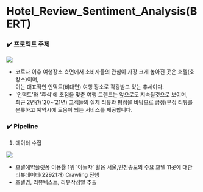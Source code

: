 # Hotel_Review_Sentiment_Analysis(BERT)

### ✔️ 프로젝트 주제  

<img src="/Users/dabbi/Desktop/Python/머신러닝/Review_Sentiment_Analysis/img/img1.png">  

- 코로나 이후 여행장소 측면에서 소비자들의 관심이 가장 크게 높아진 곳은 호텔(호캉스)이며,  
  이는 대표적인 언택트(비대면) 여행 장소로 각광받고 있는 추세이다.  
- '언택트'와 '휴식'에 초점을 맞춘 여행 트렌드는 앞으로도 지속될것으로 보이며,  
   최근 2년간('20~'21년) 고객들의 실제 리뷰와 평점을 바탕으로 긍정/부정 리뷰를 분류하고 예약시에 도움이 되는 서비스를 제공합니다.  

### ✔️ Pipeline 


1. 데이터 수집  

<img src="/Users/dabbi/Desktop/Python/머신러닝/Review_Sentiment_Analysis/img/img1.png">

- 호텔예약플랫폼 이용률 1위 '야놀자' 활용 서울,인천송도의 주요 호텔 11곳에 대한 리뷰데이터(22921개) Crawling 진행  
- 호텔명, 리뷰텍스트, 리뷰작성일 추출
